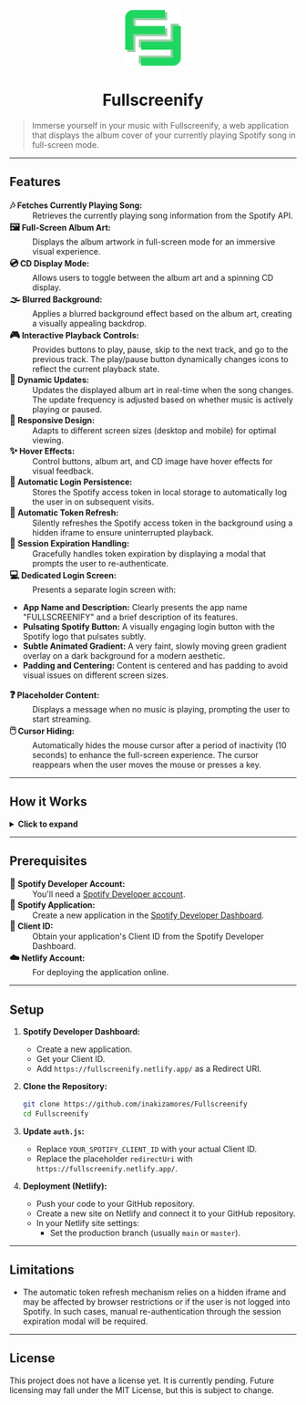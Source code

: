 <div align="center">

<a href="https://fullscreenify.netlify.app/">
    <img src="favicon/favicon.svg" alt="Fullscreenify Logo" width="100">
</a>

# Fullscreenify

</div>

> Immerse yourself in your music with Fullscreenify, a web application that displays the album cover of your currently playing Spotify song in full-screen mode.

---

## Features

<dl>
  <dt><b><span style="font-size: 1.2em;">🎶</span> Fetches Currently Playing Song:</b></dt>
  <dd>Retrieves the currently playing song information from the Spotify API.</dd>

  <dt><b><span style="font-size: 1.2em;">🖼️</span> Full-Screen Album Art:</b></dt>
  <dd>Displays the album artwork in full-screen mode for an immersive visual experience.</dd>

  <dt><b><span style="font-size: 1.2em;">💿</span> CD Display Mode:</b></dt>
  <dd>Allows users to toggle between the album art and a spinning CD display.</dd>

  <dt><b><span style="font-size: 1.2em;">🌫️</span> Blurred Background:</b></dt>
  <dd>Applies a blurred background effect based on the album art, creating a visually appealing backdrop.</dd>

  <dt><b><span style="font-size: 1.2em;">🎮</span> Interactive Playback Controls:</b></dt>
  <dd>Provides buttons to play, pause, skip to the next track, and go to the previous track. The play/pause button dynamically changes icons to reflect the current playback state.</dd>

  <dt><b><span style="font-size: 1.2em;">🔄</span> Dynamic Updates:</b></dt>
  <dd>Updates the displayed album art in real-time when the song changes. The update frequency is adjusted based on whether music is actively playing or paused.</dd>

  <dt><b><span style="font-size: 1.2em;">📱</span> Responsive Design:</b></dt>
  <dd>Adapts to different screen sizes (desktop and mobile) for optimal viewing.</dd>

  <dt><b><span style="font-size: 1.2em;">✨</span> Hover Effects:</b></dt>
  <dd>Control buttons, album art, and CD image have hover effects for visual feedback.</dd>

  <dt><b><span style="font-size: 1.2em;">🔐</span> Automatic Login Persistence:</b></dt>
  <dd>Stores the Spotify access token in local storage to automatically log the user in on subsequent visits.</dd>

  <dt><b><span style="font-size: 1.2em;">🔄</span> Automatic Token Refresh:</b></dt>
  <dd>Silently refreshes the Spotify access token in the background using a hidden iframe to ensure uninterrupted playback.</dd>

  <dt><b><span style="font-size: 1.2em;">🚨</span> Session Expiration Handling:</b></dt>
  <dd>Gracefully handles token expiration by displaying a modal that prompts the user to re-authenticate.</dd>

  <dt><b><span style="font-size: 1.2em;">💻</span> Dedicated Login Screen:</b></dt>
  <dd>Presents a separate login screen with:</dd>
    <ul>
        <li><b>App Name and Description:</b> Clearly presents the app name "FULLSCREENIFY" and a brief description of its features.</li>
        <li><b>Pulsating Spotify Button:</b> A visually engaging login button with the Spotify logo that pulsates subtly.</li>
        <li><b>Subtle Animated Gradient:</b> A very faint, slowly moving green gradient overlay on a dark background for a modern aesthetic.</li>
        <li><b>Padding and Centering:</b> Content is centered and has padding to avoid visual issues on different screen sizes.</li>
    </ul>

  <dt><b><span style="font-size: 1.2em;">❓</span> Placeholder Content:</b></dt>
  <dd>Displays a message when no music is playing, prompting the user to start streaming.</dd>

  <dt><b><span style="font-size: 1.2em;">🖱️</span> Cursor Hiding:</b></dt>
  <dd>Automatically hides the mouse cursor after a period of inactivity (10 seconds) to enhance the full-screen experience. The cursor reappears when the user moves the mouse or presses a key.</dd>
</dl>

---

## How it Works

<details>
<summary><b>Click to expand</b></summary>

The application consists of the following core components:

-   **Authentication (`auth.js`):**
    -   Handles user authentication with Spotify using the OAuth 2.0 flow.
    -   Implements a dedicated login screen that appears before the main content is loaded.
    -   Redirects users to the Spotify login page to grant access to their account.
    -   Retrieves the access token and its expiration time after successful login and stores them in the browser's local storage.
    -   Implements automatic token refresh using a hidden iframe:
        -   A hidden iframe is created and loads the Spotify authorization URL with `show_dialog=false` to attempt silent re-authentication.
        -   If the user is still logged into Spotify and the browser allows it, Spotify redirects back within the iframe without user interaction.
        -   The main app window listens for a message from the iframe containing the new access token.
        -   The access token and expiration time are updated in local storage.
        -   This process is scheduled to run shortly before the current token expires.
    -   Handles session expiration by detecting 401 errors from the Spotify API and displaying a re-authentication modal.
    -   Provides a logout function that clears the stored token and expiration time.

-   **API Interaction (`api.js`):**
    -   Communicates with the Spotify Web API to fetch data and control playback.
    -   Provides functions to:
        -   Get the currently playing song (`getCurrentlyPlaying`).
        -   Play a song (`playSong`).
        -   Pause a song (`pauseSong`).
        -   Skip to the next song (`nextSong`).
        -   Go to the previous song (`prevSong`).
    -   Handles API errors, specifically 401 errors to detect token expiration.

-   **User Interface (`app.js`):**
    -   Manages the UI elements and updates them based on the song data.
    -   Sets the album art as the full-screen background and applies the blur effect.
    -   Dynamically updates the play/pause button icon based on the current playback state.
    -   Implements intelligent polling to update the UI at different intervals depending on whether music is playing or paused.
    -   Handles the display and behavior of the session expiration modal.
    -   Provides a toggle to switch between album art and CD display.
    -   Displays placeholder content when no music is playing.
    -   Schedules the token refresh mechanism.
    -   Implements cursor hiding after a period of inactivity to improve the full-screen viewing experience.

-   **Styling (`style.css`):**
    -   Defines the visual appearance of the application, including layout, colors, typography, and animations.
    -   Creates the full-screen album art display with the blurred background effect.
    -   Styles the control buttons and adds hover effects.
    -   Styles the CD display with a rotation animation.
    -   Creates a dedicated login screen with:
        -   A centered layout with appropriate padding.
        -   A large, all-caps "FULLSCREENIFY" title.
        -   A brief app description.
        -   A pulsating Spotify login button with a subtle glow effect.
        -   A very subtle, animated background gradient.
    -   Styles the session expiration modal.
    -   Ensures responsiveness across different screen sizes.

</details>

---

## Prerequisites

<dl>
  <dt><b><span style="font-size: 1.2em;">🔐</span> Spotify Developer Account:</b></dt>
  <dd>You'll need a <a href="https://developer.spotify.com/dashboard/">Spotify Developer account</a>.</dd>

  <dt><b><span style="font-size: 1.2em;">📱</span> Spotify Application:</b></dt>
  <dd>Create a new application in the <a href="https://developer.spotify.com/dashboard/">Spotify Developer Dashboard</a>.</dd>

  <dt><b><span style="font-size: 1.2em;">🔑</span> Client ID:</b></dt>
  <dd>Obtain your application's Client ID from the Spotify Developer Dashboard.</dd>

  <dt><b><span style="font-size: 1.2em;">☁️</span> Netlify Account:</b></dt>
  <dd>For deploying the application online.</dd>
</dl>

---

## Setup

1. **Spotify Developer Dashboard:**
    -   Create a new application.
    -   Get your Client ID.
    -   Add `https://fullscreenify.netlify.app/` as a Redirect URI.
2. **Clone the Repository:**

    ```bash
    git clone https://github.com/inakizamores/Fullscreenify
    cd Fullscreenify
    ```
3. **Update `auth.js`:**
    -   Replace `YOUR_SPOTIFY_CLIENT_ID` with your actual Client ID.
    -   Replace the placeholder `redirectUri` with `https://fullscreenify.netlify.app/`.
4. **Deployment (Netlify):**
    -   Push your code to your GitHub repository.
    -   Create a new site on Netlify and connect it to your GitHub repository.
    -   In your Netlify site settings:
        -   Set the production branch (usually `main` or `master`).

---

## Limitations

-   The automatic token refresh mechanism relies on a hidden iframe and may be affected by browser restrictions or if the user is not logged into Spotify. In such cases, manual re-authentication through the session expiration modal will be required.

---

## License

This project does not have a license yet. It is currently pending. Future licensing may fall under the MIT License, but this is subject to change.